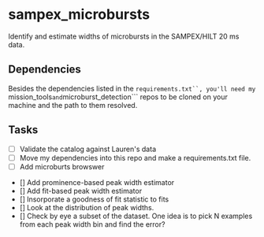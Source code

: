 # sampex_microbursts
Identify and estimate widths of microbursts in the SAMPEX/HILT 20 ms data.

## Dependencies
Besides the dependencies listed in the ```requirements.txt``, you'll need my ```mission_tools``` and ```microburst_detection``` repos to be cloned on your machine and the path to them resolved.

## Tasks
- [ ] Validate the catalog against Lauren's data
- [ ] Move my dependencies into this repo and make a requirements.txt file.
- [ ] Add microburts browswer
- [] Add prominence-based peak width estimator
- [] Add fit-based peak width estimator
- [] Insorporate a goodness of fit statistic to fits
- [] Look at the distribution of peak widths. 
- [] Check by eye a subset of the dataset. One idea is to pick N examples from each peak width bin and find the error?
